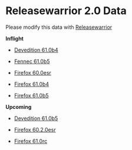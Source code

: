 

Releasewarrior 2.0 Data
=======================

Please modify this data with [Releasewarrior](https://github.com/mozilla-releng/releasewarrior-2.0)

**Inflight**

* [Devedition 61.0b4](/inflight/devedition/devedition-devedition-61.0b4.md)

* [Fennec 61.0b5](/inflight/fennec/fennec-beta-61.0b5.md)

* [Firefox 60.0esr](/inflight/firefox/firefox-esr60-60.0esr.md)

* [Firefox 61.0b4](/inflight/firefox/firefox-beta-61.0b4.md)

* [Firefox 61.0b5](/inflight/firefox/firefox-beta-61.0b5.md)

**Upcoming**

* [Devedition 61.0b5](/upcoming/devedition/devedition-devedition-61.0b5.md)

* [Firefox 60.2.0esr](/upcoming/firefox/firefox-esr60-60.2.0esr.md)

* [Firefox 61.0rc](/upcoming/firefox/firefox-release-rc-61.0rc.md)

